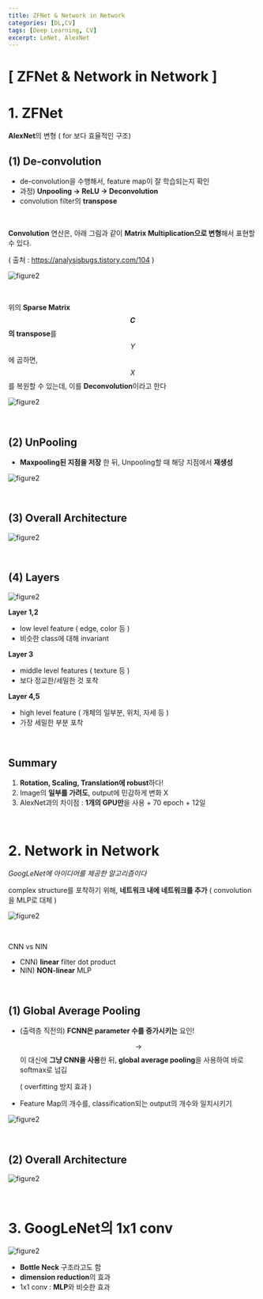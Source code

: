 ```yaml
---
title: ZFNet & Network in Network
categories: [DL,CV]
tags: [Deep Learning, CV]
excerpt: LeNet, AlexNet
---
```


<script src="https://cdn.mathjax.org/mathjax/latest/MathJax.js?config=TeX-AMS-MML_HTMLorMML" type="text/javascript"></script>

# [ ZFNet & Network in Network ]

# 1. ZFNet

**AlexNet**의 변형 ( for 보다 효율적인 구조)

## (1) De-convolution

- de-convolution을 수행해서, feature map이 잘 학습되는지 확인
- 과정) **Unpooling → ReLU → Deconvolution**
- convolution filter의 **transpose**

<br>

**Convolution** 연산은, 아래 그림과 같이 **Matrix Multiplication으로 변형**해서 표현할 수 있다.

( 출처 : https://analysisbugs.tistory.com/104 )

![figure2](/assets/img/cv/cv11.png)

<br>

위의 **Sparse Matrix $$C$$의 transpose**를 $$Y$$에 곱하면, $$X$$를 복원할 수 있는데, 이를 **Deconvolution**이라고 한다

![figure2](/assets/img/cv/cv12.png)

<br>

## (2) UnPooling

- **Maxpooling된 지점을 저장** 한 뒤, Unpooling할 때 해당 지점에서 **재생성**

![figure2](/assets/img/cv/cv10.png)

<br>

## (3) Overall Architecture

![figure2](/assets/img/cv/cv13.png)

<br>

## (4) Layers

![figure2](/assets/img/cv/cv14.png)

**Layer 1,2**

- low level feature ( edge, color 등 )
- 비슷한 class에 대해 invariant

**Layer 3**

- middle level features ( texture 등 )
- 보다 정교한/세밀한 것 포착

**Layer 4,5**

- high level feature ( 개체의 일부분, 위치, 자세 등 )
- 가장 세밀한 부분 포착

<br>

## Summary

1. **Rotation, Scaling, Translation에 robust**하다!
2. Image의 **일부를 가려도**, output에 민감하게 변화 X
3. AlexNet과의 차이점 : **1개의 GPU만**을 사용 + 70 epoch + 12일

<br>

# 2. Network in Network

*GoogLeNet에 아이디어를 제공한 알고리즘이다*

complex structure를 포착하기 위해, **네트워크 내에 네트워크를 추가** ( convolution을 MLP로 대체 )

![figure2](/assets/img/cv/cv15.png)

<br>

CNN vs NIN

- CNN) **linear** filter dot product
- NIN) **NON-linear** MLP

<br>

## (1) Global Average Pooling 

- (출력층 직전의) **FCNN은 parameter 수를 증가시키는** 요인!

  $$\rightarrow$$ 이 대신에 **그냥 CNN을 사용**한 뒤, **global average pooling**을 사용하여 바로 softmax로 넘김 

  ( overfitting 방지 효과 )

- Feature Map의 개수를, classification되는 output의 개수와 일치시키기

![figure2](/assets/img/cv/cv17.png)

<br>

## (2) Overall Architecture

![figure2](/assets/img/cv/cv16.png)

<br>

# 3. GoogLeNet의 1x1 conv

![figure2](/assets/img/cv/cv18.png)

- **Bottle Neck** 구조라고도 함
- **dimension reduction**의 효과
- 1x1 conv : **MLP**와 비슷한 효과

